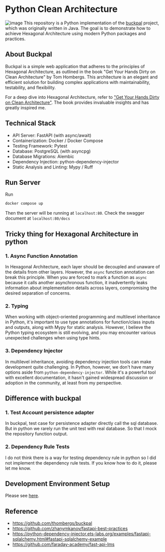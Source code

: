 # Python Clean Architecture
![image](static/mini-dsp.jpg)
This repository is a Python implementation of the [buckpal](https://github.com/thombergs/buckpal) project, which was originally written in Java. The goal is to demonstrate how to achieve Hexagonal Architecture using modern Python packages and practices.

## About Buckpal
Buckpal is a simple web application that adheres to the principles of Hexagonal Architecture, as outlined in the book "Get Your Hands Dirty on Clean Architecture" by Tom Hombergs. This architecture is an elegant and efficient solution for building complex applications with maintainability, testability, and flexibility.

For a deep dive into Hexagonal Architecture, refer to ["Get Your Hands Dirty on Clean Architecture"](https://thombergs.gumroad.com/l/gyhdoca). The book provides invaluable insights and has greatly inspired me.

## Technical Stack
- API Server: FastAPI (with async/await)
- Containerization: Docker / Docker Compose
- Testing Framework: Pytest
- Database: PostgreSQL (with asyncpg)
- Database Migrations: Alembic
- Dependency Injection: python-dependency-injector
- Static Analysis and Linting: Mypy / Ruff

## Run Server
Run 
```bash
docker compose up 
```
Then the server will be running at `localhost:80`. Check the swagger document at `localhost:80/docs`

## Tricky thing for Hexagonal Architecture in python
### 1. Async Function Annotation
In Hexagonal Architecture, each layer should be decoupled and unaware of the details from other layers. However, the `async` function annotation can break this principle. When you are forced to mark a function as `async` because it calls another asynchronous function, it inadvertently leaks information about implementation details across layers, compromising the desired separation of concerns.

### 2. Typing 
When working with object-oriented programming and multilevel inheritance in Python, it's important to use type annotations for function/class inputs and outputs, along with Mypy for static analysis. However, I believe the Python typing ecosystem is still evolving, and you may encounter various unexpected challenges when using type hints.


### 3. Dependency Injector
In multilevel inheritance, avoiding dependency injection tools can make development quite challenging. In Python, however, we don't have many options aside from `python-dependency-injector`. While it's a powerful tool with excellent documentation, it hasn't gained widespread discussion or adoption in the community, at least from my perspective.

## Difference with buckpal 
### 1. Test Account persistence adapter
In buckpal, test case for persistence adapter directly call the sql database. But in python we rarely run the unit test with real database. So that I mock the repository function output.

### 2. Dependency Rule Tests
I do not think there is a way for testing dependency rule in python so I did not implement the dependency rule tests. If you know how to do it, please let me know. 

## Development Environment Setup
Please see [here](https://github.com/raywu60kg/python-clean-architecture//blob/main/docs/dev_env_setup.md).

## Reference
- https://github.com/thombergs/buckpal
- https://github.com/zhanymkanov/fastapi-best-practices
- https://python-dependency-injector.ets-labs.org/examples/fastapi-sqlalchemy.html#fastapi-sqlalchemy-example
- https://github.com/faraday-academy/fast-api-lms